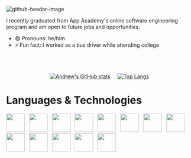 ![github-header-image](https://user-images.githubusercontent.com/92858393/173470111-969bc071-d0f9-40a5-bb0d-04b478bbbde4.png)
 
 I recently graduated from App Academy's online software engineering program and am open to future jobs and opportunities. 

- 😄 Pronouns: he/him
- ⚡ Fun fact: I worked as a bus driver while attending college

</br>
</br>

<div align='center'>
  
[![Andrew's GitHub stats](https://github-readme-stats.vercel.app/api?username=bandrewi&count_private=true&show_icons=true&theme=blue-green)](https://github.com/bandrewi/github-readme-stats)&nbsp;&nbsp;&nbsp;&nbsp; [![Top Langs](https://github-readme-stats.vercel.app/api/top-langs/?username=bandrewi&theme=blue-green&layout=compact)](https://github.com/bandrewi/github-readme-stats)
 
</div>

# Languages & Technologies

<div>
   <img src="https://cdn.jsdelivr.net/gh/devicons/devicon/icons/javascript/javascript-plain.svg" style="width:50px" />&nbsp;&nbsp;
   <img src="https://seeklogo.com/images/P/python-logo-A32636CAA3-seeklogo.com.png" style="width:50px;" />&nbsp;&nbsp;
   <img src="https://cdn.jsdelivr.net/gh/devicons/devicon/icons/html5/html5-plain-wordmark.svg" style="width:50px;" />&nbsp;&nbsp;
   <img src="https://cdn.jsdelivr.net/gh/devicons/devicon/icons/css3/css3-plain-wordmark.svg" style="width:50px;" />&nbsp;&nbsp;
   <img src="https://svgshare.com/i/931.svg" style="width:50px;" />&nbsp;&nbsp;
   <img src="https://seeklogo.com/images/N/nodejs-logo-FBE122E377-seeklogo.com.png" style="width:50px;" />&nbsp;&nbsp;
   <img src="https://cdn.jsdelivr.net/gh/devicons/devicon/icons/react/react-original-wordmark.svg" style="width:50px;" />&nbsp;&nbsp;
   <img src="https://cdn.jsdelivr.net/gh/devicons/devicon/icons/redux/redux-original.svg" style="width:50px;" />&nbsp;&nbsp;
   <img src="https://seeklogo.com/images/F/flask-logo-44C507ABB7-seeklogo.com.png" style="width:50px;" />&nbsp;&nbsp;
   <img src="https://cdn.jsdelivr.net/gh/devicons/devicon/icons/postgresql/postgresql-original-wordmark.svg" style="width:50px;" />&nbsp;&nbsp;
   <img src="https://i.imgur.com/v4MGQKD.png" style="width:50px;" />&nbsp;&nbsp;
   <img src="https://cdn.jsdelivr.net/gh/devicons/devicon/icons/vscode/vscode-original-wordmark.svg" style="width:50px;" />&nbsp;&nbsp;
   <img src="https://cdn.jsdelivr.net/gh/devicons/devicon/icons/heroku/heroku-plain-wordmark.svg" style="width:50px;" />&nbsp;&nbsp;
<!--    <img src="https://seeklogo.com/images/A/aws-s3-simple-storage-service-logo-B280D33C1B-seeklogo.com.png" style="width:50px;" /> -->
</div>


<!--
**bandrewi/bandrewi** is a ✨ _special_ ✨ repository because its `README.md` (this file) appears on your GitHub profile.

Here are some ideas to get you started:

- 🔭 I’m currently working on ...
- 🌱 I’m currently learning ...
- 👯 I’m looking to collaborate on ...
- 🤔 I’m looking for help with ...
- 💬 Ask me about ...
- 📫 How to reach me: ...
- 😄 Pronouns: ...
- ⚡ Fun fact: ...
-->
